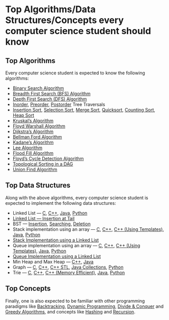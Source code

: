 # Top Algorithms/Data Structures/Concepts every computer science student should know

## Top Algorithms

Every computer science student is expected to know the following algorithms:

* [Binary Search Algorithm](https://www.techiedelight.com/binary-search/)
* [Breadth First Search (BFS) Algorithm](https://www.techiedelight.com/breadth-first-search/)
* [Depth First Search (DFS) Algorithm](https://www.techiedelight.com/depth-first-search/)
* [Inorder](https://www.techiedelight.com/inorder-tree-traversal-iterative-recursive/), [Preorder](https://www.techiedelight.com/preorder-tree-traversal-iterative-recursive/), [Postorder](https://www.techiedelight.com/postorder-tree-traversal-iterative-recursive/) Tree Traversals
* [Insertion Sort](https://www.techiedelight.com/insertion-sort-iterative-recursive/), [Selection Sort](https://www.techiedelight.com/selection-sort-iterative-recursive/), [Merge Sort](https://www.techiedelight.com/merge-sort/), [Quicksort](https://www.techiedelight.com/quicksort/), [Counting Sort](https://www.techiedelight.com/counting-sort-algorithm-implementation/), [Heap Sort](https://www.techiedelight.com/heap-sort-place-place-implementation-c-c/)
* [Kruskal’s Algorithm](https://www.techiedelight.com/kruskals-algorithm-for-finding-minimum-spanning-tree/)
* [Floyd Warshall Algorithm](https://www.techiedelight.com/pairs-shortest-paths-floyd-warshall-algorithm/)
* [Dijkstra’s Algorithm](https://www.techiedelight.com/single-source-shortest-paths-dijkstras-algorithm/)
* [Bellman Ford Algorithm](https://www.techiedelight.com/single-source-shortest-paths-bellman-ford-algorithm/)
* [Kadane’s Algorithm](https://www.techiedelight.com/maximum-subarray-problem-kadanes-algorithm/)
* [Lee Algorithm](https://www.techiedelight.com/lee-algorithm-shortest-path-in-a-maze/)
* [Flood Fill Algorithm](https://www.techiedelight.com/flood-fill-algorithm/)
* [Floyd’s Cycle Detection Algorithm](https://www.techiedelight.com/detect-cycle-linked-list-floyds-cycle-detection-algorithm/)
* [Topological Sorting in a DAG](https://www.techiedelight.com/topological-sorting-dag/)
* [Union Find Algorithm](https://www.techiedelight.com/disjoint-set-data-structure-union-find-algorithm/)

## Top Data Structures

Along with the above algorithms, every computer science student is expected to implement the following data structures:

* Linked List — [C](https://www.techiedelight.com/linked-list-implementation-part-1/), [C++](https://www.techiedelight.com/linked-list-implementation-cpp/), [Java](https://www.techiedelight.com/linked-list-implementation-java/), [Python](https://www.techiedelight.com/linked-list-implementation-python/)
* [Linked List — Insertion at Tail](https://www.techiedelight.com/linked-list-implementation-part-2/)
* BST — [Insertion](https://www.techiedelight.com/insertion-in-bst/), [Searching](https://www.techiedelight.com/search-given-key-in-bst/), [Deletion](https://www.techiedelight.com/deletion-from-bst/)
* Stack implementation using an array — [C](https://www.techiedelight.com/stack-implementation/), [C++](https://www.techiedelight.com/stack-implementation-in-cpp/), [C++ (Using Templates)](https://www.techiedelight.com/stack-implementation-using-templates/), [Java](https://www.techiedelight.com/stack-implementation-in-java/), [Python](https://www.techiedelight.com/stack-implementation-python/)
* [Stack Implementation using a Linked List](https://www.techiedelight.com/stack-implementation-using-linked-list/)
* Queue implementation using an array — [C](https://www.techiedelight.com/circular-queue-implementation-c/), [C++](https://www.techiedelight.com/queue-implementation-cpp/), [C++ (Using Templates)](https://www.techiedelight.com/queue-implementation-using-templates-cpp/), [Java](https://www.techiedelight.com/queue-implementation-in-java/), [Python](https://www.techiedelight.com/queue-implementation-python/)
* [Queue Implementation using a Linked List](https://www.techiedelight.com/queue-implementation-using-linked-list/)
* Min Heap and Max Heap — [C++](https://www.techiedelight.com/min-heap-max-heap-implementation-c/), [Java](https://www.techiedelight.com/min-heap-max-heap-implementation-in-java/)
* Graph — [C](https://www.techiedelight.com/implement-graph-data-structure-c/), [C++](https://www.techiedelight.com/graph-implementation-c-without-using-stl/), [C++ STL](https://www.techiedelight.com/graph-implementation-using-stl/), [Java Collections](https://www.techiedelight.com/graph-implementation-java-using-collections/), [Python](https://www.techiedelight.com/graph-implementation-python/)
* Trie — [C](https://www.techiedelight.com/trie-implementation-insert-search-delete/), [C++](https://www.techiedelight.com/cpp-implementation-trie-data-structure/), [C++ (Memory Efficient)](https://www.techiedelight.com/memory-efficient-trie-implementation-using-map-insert-search-delete/), [Java](https://www.techiedelight.com/implement-trie-data-structure-java/), [Python](https://www.techiedelight.com/trie-implementation-python/)

## Top Concepts

Finally, one is also expected to be familiar with other programming paradigms like [Backtracking](https://www.techiedelight.com/backtracking-interview-questions/), [Dynamic Programming](https://www.techiedelight.com/dynamic-programming-interview-questions/), [Divide & Conquer](https://www.techiedelight.com/divide-and-conquer-interview-questions/) and [Greedy Algorithms](https://www.techiedelight.com/greedy-algorithm-problems/), and concepts like [Hashing](https://www.techiedelight.com/hashing-in-data-structure/) and [Recursion](https://www.techiedelight.com/recursion-practice-problems-with-solutions/).
